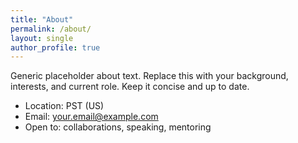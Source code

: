```yaml
---
title: "About"
permalink: /about/
layout: single
author_profile: true
---
```


Generic placeholder about text. Replace this with your background, interests, and current role. Keep it concise and up to date.

- Location: PST (US)
- Email: your.email@example.com
- Open to: collaborations, speaking, mentoring
